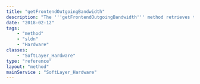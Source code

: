 ```yaml
---
title: "getFrontendOutgoingBandwidth"
description: "The '''getFrontendOutgoingBandwidth''' method retrieves the amount of outgoing public network traffic used by a server between the given start and end date parameters. The ''dateTime'' parameter requires only the day, month and year to be entered - the time (hour, minute and second) are set to midnight be default in order to gather the data for the entire start and end date indicated in the parameter. The amount of bandwidth retrieved is measured in gigabytes (GB). "
date: "2018-02-12"
tags:
    - "method"
    - "sldn"
    - "Hardware"
classes:
    - "SoftLayer_Hardware"
type: "reference"
layout: "method"
mainService : "SoftLayer_Hardware"
---
```

